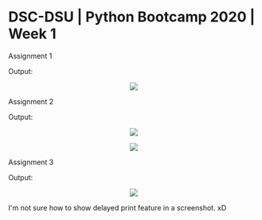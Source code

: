 # DSC-DSU | Python Bootcamp 2020 | Week 1

Assignment 1

Output:

<p align="center"><img src="https://github.com/LoRdSoban/Python-Bootcamp-DSC-DSU/tree/main/week_1/Assignment_1_Output.png?raw=true"></img></p>


Assignment 2

Output:

<p align="center"><img src="https://github.com/LoRdSoban/Python-Bootcamp-DSC-DSU/tree/main/week_1/Assignment_2_Output.png?raw=true"></img></p>


<p align="center"><img src="https://github.com/LoRdSoban/Python-Bootcamp-DSC-DSU/tree/main/week_1/Assignment_2_1_Output.png?raw=true"></img></p>

Assignment 3

Output:

<p align="center"><img src="https://github.com/LoRdSoban/Python-Bootcamp-DSC-DSU/tree/main/week_1/Assignment_3_Output.png?raw=true"></img></p>

I'm not sure how to show delayed print feature in a screenshot. xD
